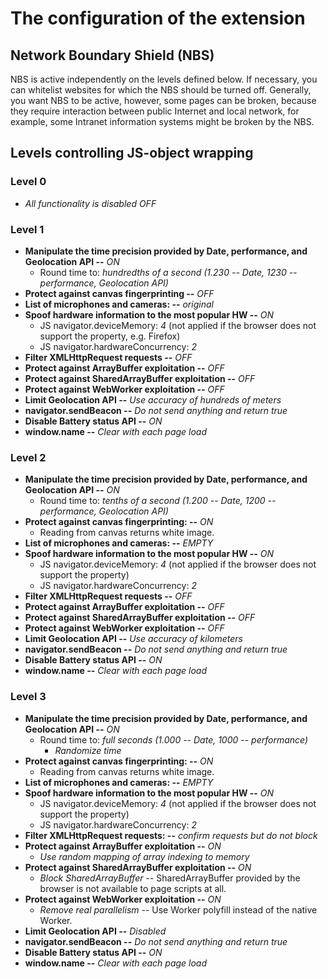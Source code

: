 # The configuration of the extension

## Network Boundary Shield (NBS)

NBS is active independently on the levels defined below. If necessary, you can whitelist websites for which the NBS should be turned off. Generally, you want NBS to be active, however, some pages can be broken, because they require interaction between public Internet and local network, for example, some Intranet information systems might be broken by the NBS.

## Levels controlling JS-object wrapping

### Level 0
* *All functionality is disabled OFF*

### Level 1

* **Manipulate the time precision provided by Date, performance, and Geolocation API --** *ON*
    * Round time to: *hundredths of a second (1.230 -- Date, 1230 -- performance, Geolocation API)*
* **Protect against canvas fingerprinting --** *OFF*
* **List of microphones and cameras: --** *original*
* **Spoof hardware information to the most popular HW --** *ON*
    * JS navigator.deviceMemory: *4* (not applied if the browser does not support the property, e.g.
			Firefox)
    * JS navigator.hardwareConcurrency: *2*
* **Filter XMLHttpRequest requests --** *OFF*
* **Protect against ArrayBuffer exploitation --** *OFF*
* **Protect against SharedArrayBuffer exploitation --** *OFF*
* **Protect against WebWorker exploitation --** *OFF*
* **Limit Geolocation API --** *Use accuracy of hundreds of meters*
* **navigator.sendBeacon --** *Do not send anything and return true*
* **Disable Battery status API --** *ON*
* **window.name --** *Clear with each page load*

### Level 2
* **Manipulate the time precision provided by Date, performance, and Geolocation API --** *ON*
    * Round time to: *tenths of a second (1.200 -- Date, 1200 -- performance, Geolocation API)*
* **Protect against canvas fingerprinting: --** *ON*
    * Reading from canvas returns white image.
* **List of microphones and cameras: --** *EMPTY*
* **Spoof hardware information to the most popular HW --** *ON*
    * JS navigator.deviceMemory: *4* (not applied if the browser does not support the property)
    * JS navigator.hardwareConcurrency: *2*
* **Filter XMLHttpRequest requests --** *OFF*
* **Protect against ArrayBuffer exploitation --** *OFF*
* **Protect against SharedArrayBuffer exploitation --** *OFF*
* **Protect against WebWorker exploitation --** *OFF*
* **Limit Geolocation API --** *Use accuracy of kilometers*
* **navigator.sendBeacon --** *Do not send anything and return true*
* **Disable Battery status API --** *ON*
* **window.name --** *Clear with each page load*

### Level 3
* **Manipulate the time precision provided by Date, performance, and Geolocation API --** *ON*
    * Round time to: *full seconds (1.000 -- Date, 1000 -- performance)*
		* *Randomize time*
* **Protect against canvas fingerprinting: --** *ON*
    * Reading from canvas returns white image.
* **List of microphones and cameras: --** *EMPTY*
* **Spoof hardware information to the most popular HW --** *ON*
    * JS navigator.deviceMemory: *4* (not applied if the browser does not support the property)
    * JS navigator.hardwareConcurrency: *2*
* **Filter XMLHttpRequest requests: --** *confirm requests but do not block*
* **Protect against ArrayBuffer exploitation --** *ON*
    * *Use random mapping of array indexing to memory*
* **Protect against SharedArrayBuffer exploitation --** *ON*
    * *Block SharedArrayBuffer* -- SharedArrayBuffer provided by the browser is not available to page scripts at all.
* **Protect against WebWorker exploitation --** *ON*
    * *Remove real parallelism* -- Use Worker polyfill instead of the native Worker.
* **Limit Geolocation API --** *Disabled*
* **navigator.sendBeacon --** *Do not send anything and return true*
* **Disable Battery status API --** *ON*
* **window.name --** *Clear with each page load*

